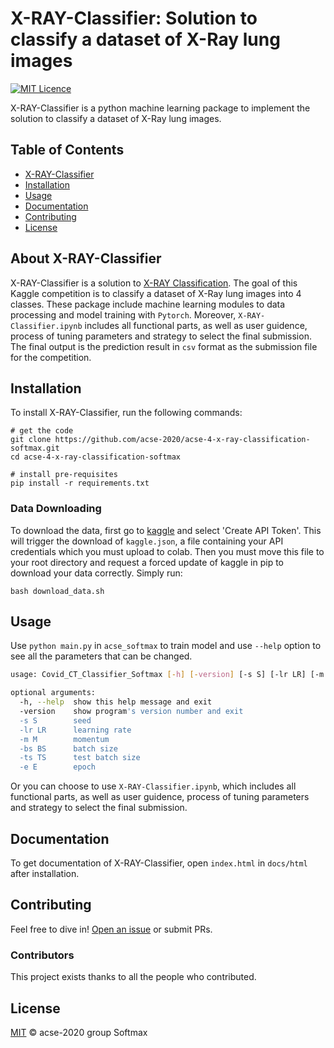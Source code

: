 # X-RAY-Classifier: Solution to classify a dataset of X-Ray lung images

[![MIT Licence](https://badges.frapsoft.com/os/mit/mit.svg?v=103)](https://opensource.org/licenses/mit-license.php)

X-RAY-Classifier is a python machine learning package to implement the solution to classify a dataset of X-Ray lung images.

## Table of Contents

- [X-RAY-Classifier](#about-x-ray-classifier)
- [Installation](#installation)
- [Usage](#usage)
- [Documentation](#documentation)
- [Contributing](#contributing)
- [License](#license)


## About X-RAY-Classifier

X-RAY-Classifier is a solution to [X-RAY Classification](https://www.kaggle.com/c/acse4-ml-2020). The goal of this Kaggle competition is to classify a dataset of X-Ray lung images into 4 classes. These package include machine learning modules to data processing and model training with `Pytorch`. Moreover, `X-RAY-Classifier.ipynb` includes all functional parts, as well as user guidence, process of tuning parameters and strategy to select the final submission. The final output is the prediction result in `csv` format as the submission file for the competition.


## Installation

To install X-RAY-Classifier, run the following commands:

```
# get the code
git clone https://github.com/acse-2020/acse-4-x-ray-classification-softmax.git
cd acse-4-x-ray-classification-softmax

# install pre-requisites
pip install -r requirements.txt
```

### Data Downloading

To download the data, first go to [kaggle](https://www.kaggle.com/<username>/account) and select 'Create API Token'. This will trigger the download of `kaggle.json`, a file containing your API credentials which you must upload to colab. Then you must move this file to your root directory and request a forced update of kaggle in pip to download your data correctly. Simply run:

```
bash download_data.sh
```


## Usage

Use `python main.py` in `acse_softmax` to train model and use `--help` option to see all the parameters that can be changed.

```bash
usage: Covid_CT_Classifier_Softmax [-h] [-version] [-s S] [-lr LR] [-m M] [-bs BS] [-ts TS] [-e E]

optional arguments:
  -h, --help  show this help message and exit
  -version    show program's version number and exit
  -s S        seed
  -lr LR      learning rate
  -m M        momentum
  -bs BS      batch size
  -ts TS      test batch size
  -e E        epoch

```

Or you can choose to use `X-RAY-Classifier.ipynb`, which includes all functional parts, as well as user guidence, process of tuning parameters and strategy to select the final submission.


## Documentation

To get documentation of X-RAY-Classifier, open `index.html` in `docs/html` after installation.


## Contributing

Feel free to dive in! [Open an issue](https://github.com/acse-2020/acse-4-x-ray-classification-softmax/issues/new) or submit PRs.

### Contributors

This project exists thanks to all the people who contributed.


## License

[MIT](LICENSE) © acse-2020 group Softmax
